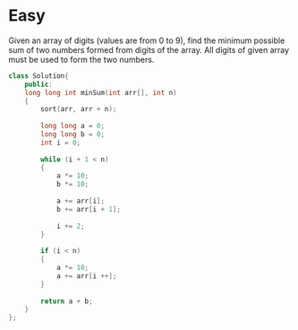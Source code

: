 # Easy

Given an array of digits (values are from $0$ to $9$), find the minimum possible sum of two numbers formed from digits of the array. All digits of given array must be used to form the two numbers.

```cpp
class Solution{
    public:
    long long int minSum(int arr[], int n)
    {
        sort(arr, arr + n);
        
        long long a = 0;
        long long b = 0;
        int i = 0;
        
        while (i + 1 < n)
        {
            a *= 10;
            b *= 10;
            
            a += arr[i];
            b += arr[i + 1];
            
            i += 2;
        }
        
        if (i < n)
        {
            a *= 10;
            a += arr[i ++];
        }
        
        return a + b;
    }
};
```
